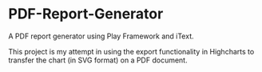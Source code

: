 PDF-Report-Generator
====================

A PDF report generator using Play Framework and iText.

This project is my attempt in using the export functionality in Highcharts to transfer the chart (in SVG format) on a PDF document.

